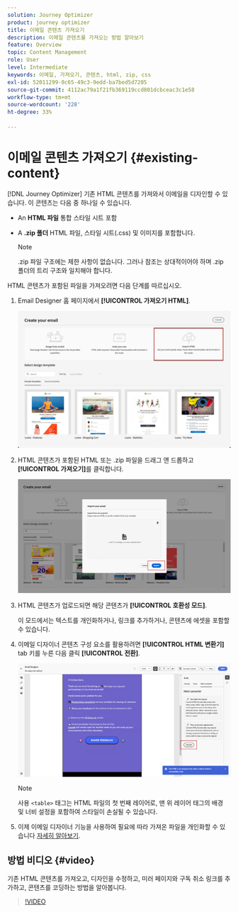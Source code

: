 ```yaml
---
solution: Journey Optimizer
product: journey optimizer
title: 이메일 콘텐츠 가져오기
description: 이메일 콘텐츠를 가져오는 방법 알아보기
feature: Overview
topic: Content Management
role: User
level: Intermediate
keywords: 이메일, 가져오기, 콘텐츠, html, zip, css
exl-id: 52011299-0c65-49c3-9edd-ba7bed5d7205
source-git-commit: 4112ac79a1f21fb369119ccd801dcbceac3c1e58
workflow-type: tm+mt
source-wordcount: '228'
ht-degree: 33%

---
```


# 이메일 콘텐츠 가져오기 {#existing-content}

[!DNL Journey Optimizer] 기존 HTML 콘텐츠를 가져와서 이메일을 디자인할 수 있습니다. 이 콘텐츠는 다음 중 하나일 수 있습니다.

* An **HTML 파일** 통합 스타일 시트 포함
* A **.zip 폴더** HTML 파일, 스타일 시트(.css) 및 이미지를 포함합니다.

  >[!NOTE]
  >
  >.zip 파일 구조에는 제한 사항이 없습니다. 그러나 참조는 상대적이어야 하며 .zip 폴더의 트리 구조와 일치해야 합니다.

HTML 콘텐츠가 포함된 파일을 가져오려면 다음 단계를 따르십시오.

1. Email Designer 홈 페이지에서 **[!UICONTROL 가져오기 HTML]**.

   ![](assets/import-html_2.png)

1. HTML 콘텐츠가 포함된 HTML 또는 .zip 파일을 드래그 앤 드롭하고 **[!UICONTROL 가져오기]**&#x200B;를 클릭합니다.

   ![](assets/html-imported_2.png)

1. HTML 콘텐츠가 업로드되면 해당 콘텐츠가 **[!UICONTROL 호환성 모드]**.

   이 모드에서는 텍스트를 개인화하거나, 링크를 추가하거나, 콘텐츠에 에셋을 포함할 수 있습니다.

1. 이메일 디자이너 콘텐츠 구성 요소를 활용하려면 **[!UICONTROL HTML 변환기]** tab 키를 누른 다음 클릭 **[!UICONTROL 전환]**.

   ![](assets/html-imported.png)

   >[!NOTE]
   >
   > 사용 `<table>` 태그는 HTML 파일의 첫 번째 레이어로, 맨 위 레이어 태그의 배경 및 너비 설정을 포함하여 스타일이 손실될 수 있습니다.

1. 이제 이메일 디자이너 기능을 사용하여 필요에 따라 가져온 파일을 개인화할 수 있습니다 [자세히 알아보기](content-from-scratch.md).

## 방법 비디오 {#video}

기존 HTML 콘텐츠를 가져오고, 디자인을 수정하고, 미러 페이지와 구독 취소 링크를 추가하고, 콘텐츠를 코딩하는 방법을 알아봅니다.

>[!VIDEO](https://video.tv.adobe.com/v/334102?quality=12)
